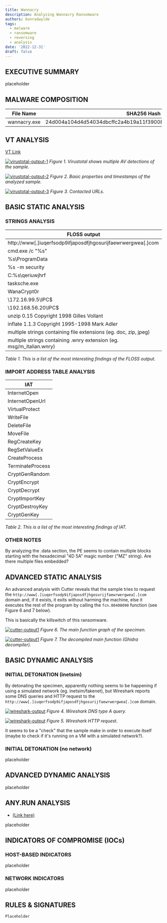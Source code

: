 ```yaml
---
title: Wannacry
description: Analyzing Wannacry Ransomware
authors: konradwylde
tags:
  - malware
  - ransomware
  - reversing
  - analysis
date: '2022-12-31'
draft: false
---
```



## EXECUTIVE SUMMARY
placeholder


## MALWARE COMPOSITION

|  File Name     |  SHA256 Hash  |
|----------------|---------------|
|  wannacry.exe  |  24d004a104d4d54034dbcffc2a4b19a11f39008a575aa614ea04703480b1022c  |


## VT ANALYSIS
[VT Link](https://www.virustotal.com/gui/file/24d004a104d4d54034dbcffc2a4b19a11f39008a575aa614ea04703480b1022c)

[![virustotal-output-1](images/vt1.png)](images/vt1.png)
*Figure 1. Virustotal shows multiple AV detections of the sample.*

[![virustotal-output-2](images/vt2.png)](images/vt2.png)
*Figure 2. Basic properties and timestamps of the analyzed sample.*
  
[![virustotal-output-3](images/vt3.png)](images/vt3.png)
*Figure 3. Contacted URLs.*
  

## BASIC STATIC ANALYSIS
### STRINGS ANALYSIS
| FLOSS output |
|--------------|
| http://www[.]iuqerfsodp9ifjaposdfjhgosurijfaewrwergwea[.]com |
| cmd.exe /c "%s" |
| %s\ProgramData |
| %s -m security |
| C:\%s\qeriuwjhrf |
| tasksche.exe |
| WanaCrypt0r |
| \\172.16.99.5\IPC$ |
| \\192.168.56.20\IPC$ |
| unzip 0.15 Copyright 1998 Gilles Vollant |
| inflate 1.1.3 Copyright 1995-1998 Mark Adler |
| multiple strings containing file extensions (eg. doc, zip, jpeg) |
| multiple strings containing .wnry extension (eg. msg/m_italian.wnry) |

*Table 1. This is a list of the most interesting findings of the FLOSS output.*
  
### IMPORT ADDRESS TABLE ANALYSIS
| IAT |
|-----|
|InternetOpen|
|InternetOpenUrl|
|VirtualProtect|
|WriteFile|
|DeleteFile|
|MoveFile|
|RegCreateKey|
|RegSetValueEx|
|CreateProcess|
|TerminateProcess|
|CryptGenRandom|
|CryptEncrypt|
|CryptDecrypt|
|CryptImportKey|
|CryptDestroyKey|
|CryptGenKey|

*Table 2. This is a list of the most interesting findings of IAT.*
  
### OTHER NOTES
By analyzing the .data section, the PE seems to contain multiple blocks starting with the hexadecimal "4D 5A" magic number ("MZ" string). Are there multiple files embedded?  


## ADVANCED STATIC ANALYSIS
An advanced analysis with Cutter reveals that the sample tries to request the `http://www[.]iuqerfsodp9ifjaposdfjhgosurijfaewrwergwea[.]com` domain and, if it exists, it exits without harming the machine, else it executes the rest of the program by calling the `fcn.00408090` function (see Figure 6 and 7 below).  

This is basically the killswitch of this ransomware.  

[![cutter-output1](images/cutter-disassembler.png)](images/cutter-disassembler.png)
*Figure 6. The main function graph of the specimen.*  

[![cutter-output1](images/cutter-decompiler.png)](images/cutter-decompiler.png)
*Figure 7. The decompiled main function (Ghidra decompiler).*  


## BASIC DYNAMIC ANALYSIS
### INITIAL DETONATION (inetsim)
By detonating the specimen, apparently nothing seems to be happening if using a simulated network (eg. inetsim/fakenet), but Wireshark reports some DNS queries and HTTP request to the `http://www[.]iuqerfsodp9ifjaposdfjhgosurijfaewrwergwea[.]com` domain.
  
[![wireshark-output](images/wireshark-inetsim-dns.png)](images/wireshark-inetsim-dns.png)
*Figure 4. Wireshark DNS type A query.*  

[![wireshark-output](images/wireshark-inetsim-http.png)](images/wireshark-inetsim-http.png)
*Figure 5. Wireshark HTTP request.*  

It seems to be a "check" that the sample make in order to execute itself (maybe to check if it's running on a VM with a simulated network?).  

### INITIAL DETONATION (no network)
placeholder


## ADVANCED DYNAMIC ANALYSIS
placeholder  


## ANY.RUN ANALYSIS
* [(Link here)](https://app.any.run/tasks/e3d881a5-28f5-451e-9b90-7c4e8e93944c/) 
  
placeholder


## INDICATORS OF COMPROMISE (IOCs)
### HOST-BASED INDICATORS
placeholder  

### NETWORK INDICATORS
placeholder  


## RULES & SIGNATURES
`Placeholder`
